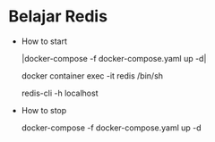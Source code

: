 # Belajar Redis

- How to start

  |docker-compose -f docker-compose.yaml up -d|

  docker container exec -it redis /bin/sh

  redis-cli -h localhost

- How to stop

  docker-compose -f docker-compose.yaml up -d
